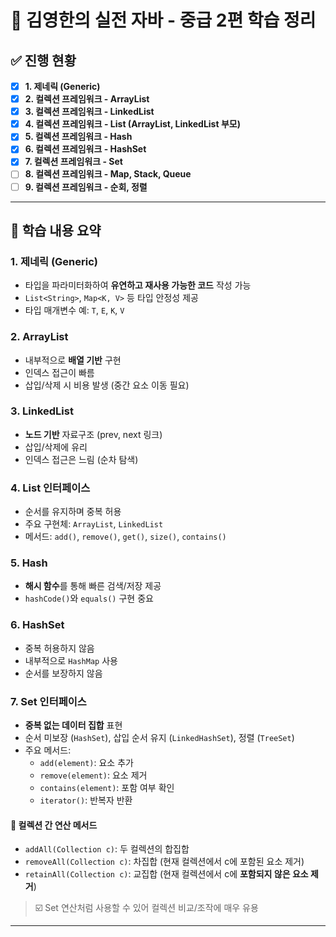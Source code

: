 # 📘 김영한의 실전 자바 - 중급 2편 학습 정리

## ✅ 진행 현황

- [x] **1. 제네릭 (Generic)**
- [x] **2. 컬렉션 프레임워크 - ArrayList**
- [x] **3. 컬렉션 프레임워크 - LinkedList**
- [x] **4. 컬렉션 프레임워크 - List (ArrayList, LinkedList 부모)**
- [x] **5. 컬렉션 프레임워크 - Hash**
- [x] **6. 컬렉션 프레임워크 - HashSet**
- [X] **7. 컬렉션 프레임워크 - Set**
- [ ] **8. 컬렉션 프레임워크 - Map, Stack, Queue**
- [ ] **9. 컬렉션 프레임워크 - 순회, 정렬**

---

## 📂 학습 내용 요약

### 1. 제네릭 (Generic)
- 타입을 파라미터화하여 **유연하고 재사용 가능한 코드** 작성 가능
- `List<String>`, `Map<K, V>` 등 타입 안정성 제공
- 타입 매개변수 예: `T`, `E`, `K`, `V`

### 2. ArrayList
- 내부적으로 **배열 기반** 구현
- 인덱스 접근이 빠름
- 삽입/삭제 시 비용 발생 (중간 요소 이동 필요)

### 3. LinkedList
- **노드 기반** 자료구조 (prev, next 링크)
- 삽입/삭제에 유리
- 인덱스 접근은 느림 (순차 탐색)

### 4. List 인터페이스
- 순서를 유지하며 중복 허용
- 주요 구현체: `ArrayList`, `LinkedList`
- 메서드: `add()`, `remove()`, `get()`, `size()`, `contains()`

### 5. Hash
- **해시 함수**를 통해 빠른 검색/저장 제공
- `hashCode()`와 `equals()` 구현 중요

### 6. HashSet
- 중복 허용하지 않음
- 내부적으로 `HashMap` 사용
- 순서를 보장하지 않음

### 7. Set 인터페이스
- **중복 없는 데이터 집합** 표현
- 순서 미보장 (`HashSet`), 삽입 순서 유지 (`LinkedHashSet`), 정렬 (`TreeSet`)
- 주요 메서드:
    - `add(element)`: 요소 추가
    - `remove(element)`: 요소 제거
    - `contains(element)`: 포함 여부 확인
    - `iterator()`: 반복자 반환

#### 🔁 컬렉션 간 연산 메서드
- `addAll(Collection c)`: 두 컬렉션의 합집합
- `removeAll(Collection c)`: 차집합 (현재 컬렉션에서 c에 포함된 요소 제거)
- `retainAll(Collection c)`: 교집합 (현재 컬렉션에서 c에 **포함되지 않은 요소 제거**)

> ☑️ Set 연산처럼 사용할 수 있어 컬렉션 비교/조작에 매우 유용

---
